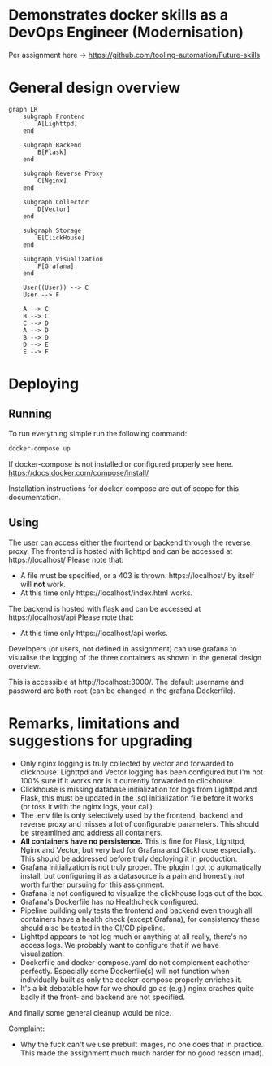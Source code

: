 # Demonstrates docker skills as a DevOps Engineer (Modernisation)

Per assignment here -> https://github.com/tooling-automation/Future-skills

# General design overview

```mermaid
graph LR
    subgraph Frontend
        A[Lighttpd]
    end

    subgraph Backend
        B[Flask]
    end

    subgraph Reverse Proxy
        C[Nginx]
    end

    subgraph Collector
        D[Vector]
    end

    subgraph Storage
        E[ClickHouse]
    end

    subgraph Visualization
        F[Grafana]
    end

    User((User)) --> C
    User --> F

    A --> C
    B --> C
    C --> D
    A --> D
    B --> D
    D --> E
    E --> F
```
# Deploying
## Running
To run everything simple run the following command:
```sh
docker-compose up
```

If docker-compose is not installed or configured properly see here.
https://docs.docker.com/compose/install/

Installation instructions for docker-compose are out of scope for this documentation.

## Using

The user can access either the frontend or backend through the reverse proxy.
The frontend is hosted with lighttpd and can be accessed at https://localhost/
Please note that:
 - A file must be specified, or a 403 is thrown. https://localhost/ by itself will **not** work.
 - At this time only https://localhost/index.html works.

The backend is hosted with flask and can be accessed at https://localhost/api
Please note that:
  - At this time only https://localhost/api works.

Developers (or users, not defined in assignment) can use grafana to visualise the logging of the three containers as shown in the general design overview.

This is accessible at http://localhost:3000/. The default username and password are both `root` (can be changed in the grafana Dockerfile).

# Remarks, limitations and suggestions for upgrading

 - Only nginx logging is truly collected by vector and forwarded to clickhouse. Lighttpd and Vector logging has been configured but I'm not 100% sure if it works nor is it currently forwarded to clickhouse.
 - Clickhouse is missing database initialization for logs from Lighttpd and Flask, this must be updated in the .sql initialization file before it works (or toss it with the nginx logs, your call).
 - The .env file is only selectively used by the frontend, backend and reverse proxy and misses a lot of configurable parameters. This should be streamlined and address all containers.
 - **All containers have no persistence.** This is fine for Flask, Lighttpd, Nginx and Vector, but very bad for Grafana and Clickhouse especially. This should be addressed before truly deploying it in production.
 - Grafana initialization is not truly proper. The plugin I got to automatically install, but configuring it as a datasource is a pain and honestly not worth further pursuing for this assignment.
 - Grafana is not configured to visualize the clickhouse logs out of the box.
 - Grafana's Dockerfile has no Healthcheck configured.
 - Pipeline building only tests the frontend and backend even though all containers have a health check (except Grafana), for consistency these should  also be tested in the CI/CD pipeline.
 - Lighttpd appears to not log much or anything at all really, there's no access logs. We probably want to configure that if we have visualization.
 - Dockerfile and docker-compose.yaml do not complement eachother perfectly. Especially some Dockerfile(s) will not function when individually built as only the docker-compose properly enriches it.
 - It's a bit debatable how far we should go as (e.g.) nginx crashes quite badly if the front- and backend are not specified.

And finally some general cleanup would be nice.

Complaint:
 - Why the fuck can't we use prebuilt images, no one does that in practice. This made the assignment much much harder for no good reason (mad).